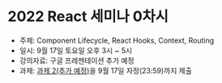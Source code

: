 # 2022 React 세미나 0차시

* 주제: Component Lifecycle, React Hooks, Context, Routing
* 일시: 9월 17일 토요일 오후 3시 ~ 5시
* 강의자료: 구글 프레젠테이션 추가 예정
* 과제: [과제 2(추가 예정)](assignment-2.md)을 9월 17일 자정(23:59)까지 제출